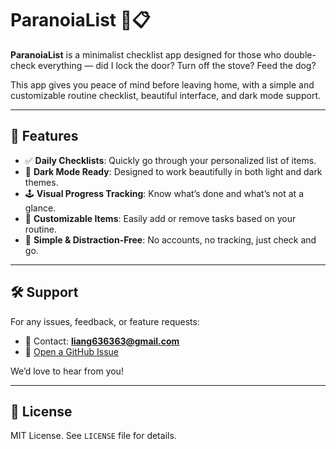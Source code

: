 # ParanoiaList 🧠📋

**ParanoiaList** is a minimalist checklist app designed for those who double-check everything — did I lock the door? Turn off the stove? Feed the dog?

This app gives you peace of mind before leaving home, with a simple and customizable routine checklist, beautiful interface, and dark mode support.

---

## 📱 Features

- ✅ **Daily Checklists**: Quickly go through your personalized list of items.
- 🌙 **Dark Mode Ready**: Designed to work beautifully in both light and dark themes.
- 🕹️ **Visual Progress Tracking**: Know what’s done and what’s not at a glance.
- 🧩 **Customizable Items**: Easily add or remove tasks based on your routine.
- 🧘 **Simple & Distraction-Free**: No accounts, no tracking, just check and go.

---

## 🛠️ Support

For any issues, feedback, or feature requests:

- 📧 Contact: **liang636363@gmail.com**
- 🐞 [Open a GitHub Issue](https://github.com/FredYuL/ParanoiaList/issues)

We’d love to hear from you!

---

## 📜 License

MIT License. See `LICENSE` file for details.
